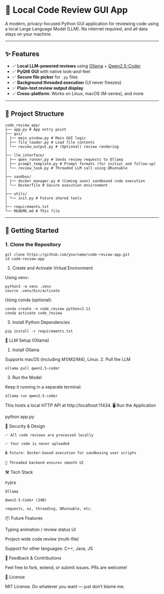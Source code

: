 # 🧠 Local Code Review GUI App

A modern, privacy-focused Python GUI application for reviewing code using a local Large Language Model (LLM). No internet required, and all data stays on your machine.

---

## ✨ Features

- ✅ **Local LLM-powered reviews** using [Ollama](https://ollama.com/) + [Qwen2.5-Coder](https://huggingface.co/Qwen/Qwen1.5-14B-Chat)
- ✅ **PyQt6 GUI** with native look-and-feel
- ✅ **Secure file picker** for `.py` files
- ✅ **Background threaded execution** (UI never freezes)
- ✅ **Plain-text review output display**
- ✅ **Cross-platform**: Works on Linux, macOS (M-series), and more

---

## 📁 Project Structure
```
code_review_app/
├── app.py # App entry point
├── gui/
│ ├── main_window.py # Main GUI logic
│ ├── file_loader.py # Load file contents
│ └── review_output.py # (Optional) review rendering
│
├── llm_interface/
│ ├── qwen_runner.py # Sends review requests to Ollama
│ ├── prompt_template.py # Prompt formats (for initial and follow-up)
│ └── review_task.py # Threaded LLM call using QRunnable
│
├── sandbox/
│ ├── docker_manager.py # (Coming soon) sandboxed code execution
│ └── Dockerfile # Secure execution environment
│
├── utils/
│ └── init.py # Future shared tools
│
├── requirements.txt
└── README.md # This file
```

---

## 🚀 Getting Started

### 1. Clone the Repository

```
git clone https://github.com/yourname/code-review-app.git
cd code-review-app
```

2. Create and Activate Virtual Environment

Using venv:
```
python3 -m venv .venv
source .venv/bin/activate
```

Using conda (optional):

```
conda create -n code_review python=3.11
conda activate code_review
```

3. Install Python Dependencies
```
pip install -r requirements.txt
```

🤖 LLM Setup (Ollama)
1. Install Ollama

Supports macOS (including M1/M2/M4), Linux.
2. Pull the LLM
```
ollama pull qwen2.5-coder
```

3. Run the Model

Keep it running in a separate terminal:
```
ollama run qwen2.5-coder
```

This hosts a local HTTP API at http://localhost:11434.
🖥️ Run the Application

python app.py

🔐 Security & Design

    ✅ All code reviews are processed locally

    ✅ Your code is never uploaded

    🔒 Future: Docker-based execution for sandboxing user scripts

    🧵 Threaded backend ensures smooth UI

🛠️ Tech Stack

    PyQt6

    Ollama

    Qwen2.5-Coder (14B)

    requests, os, threading, QRunnable, etc.

📦 Future Features

Typing animation / review status UI

Project-wide code review (multi-file)

Support for other languages: C++, Java, JS

💬 Feedback & Contributions

Feel free to fork, extend, or submit issues. PRs are welcome!

📄 License

MIT License. Do whatever you want — just don’t blame me.


